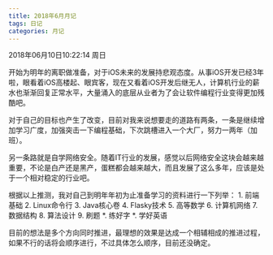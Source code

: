 ```yaml
---
title: 2018年6月月记
tags: 日记
categories: 月记
---
```


2018年06月10日10:22:14 周日

开始为明年的离职做准备，对于iOS未来的发展持悲观态度。从事iOS开发已经3年啦，眼看着iOS高楼起、眼宾客，现在又看着iOS开发后继无人，计算机行业的薪水也渐渐回复正常水平，大量涌入的底层从业者为了会让软件编程行业变得更加残酷吧。

对于自己的目标也产生了改变，目前对我来说想要走的道路有两条，一条是继续增加学习广度，加强突击一下编程基础，下次跳槽进入一个大厂，努力一两年（加班）。

另一条路就是自学网络安全。随着IT行业的发展，感觉以后网络安全这块会越来越重要，不论是白产还是黑产，蛋糕都会越来越大，而且发展了这么多年，应该是处于一个相对稳定的行业吧。

根据以上推测，我对自己到明年年初为止准备学习的资料进行一下列举：
	1. 前端基础
	2. Linux命令行
	3. Java核心卷
	4. Flasky技术
	5. 高等数学
	6. 计算机网络
	7. 数据结构
	8. 算法设计
	9. 刷题
	*. 练好字
	*. 学好英语  

目前的想法是多个方向同时推进，最理想的效果是达成一个相辅相成的推进过程，如果不行的话将会顺序进行，不过具体怎么顺序，目前还没确定。

